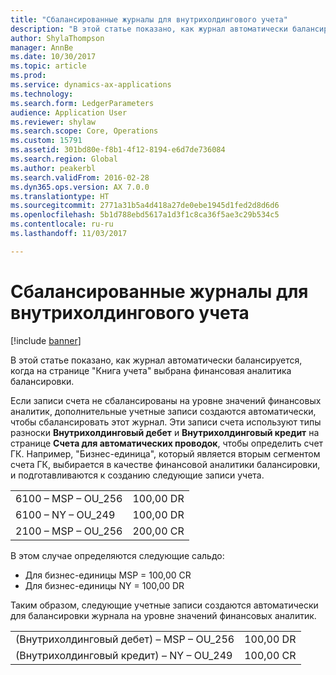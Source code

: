 ```yaml
---
title: "Сбалансированные журналы для внутрихолдингового учета"
description: "В этой статье показано, как журнал автоматически балансируется, когда на странице \"Книга учета\" выбрана финансовая аналитика балансировки."
author: ShylaThompson
manager: AnnBe
ms.date: 10/30/2017
ms.topic: article
ms.prod: 
ms.service: dynamics-ax-applications
ms.technology: 
ms.search.form: LedgerParameters
audience: Application User
ms.reviewer: shylaw
ms.search.scope: Core, Operations
ms.custom: 15791
ms.assetid: 301bd80e-f8b1-4f12-8194-e6d7de736084
ms.search.region: Global
ms.author: peakerbl
ms.search.validFrom: 2016-02-28
ms.dyn365.ops.version: AX 7.0.0
ms.translationtype: HT
ms.sourcegitcommit: 2771a31b5a4d418a27de0ebe1945d1fed2d8d6d6
ms.openlocfilehash: 5b1d788ebd5617a1d3f1c8ca36f5ae3c29b534c5
ms.contentlocale: ru-ru
ms.lasthandoff: 11/03/2017

---
```


# <a name="balanced-journals-for-interunit-accounting"></a>Сбалансированные журналы для внутрихолдингового учета

[!include [banner](../includes/banner.md)]

В этой статье показано, как журнал автоматически балансируется, когда на странице "Книга учета" выбрана финансовая аналитика балансировки. 

Если записи счета не сбалансированы на уровне значений финансовых аналитик, дополнительные учетные записи создаются автоматически, чтобы сбалансировать этот журнал. Эти записи счета используют типы разноски **Внутрихолдинговый дебет** и **Внутрихолдинговый кредит** на странице **Счета для автоматических проводок**, чтобы определить счет ГК. Например, "Бизнес-единица", который является вторым сегментом счета ГК, выбирается в качестве финансовой аналитики балансировки, и подготавливаются к созданию следующие записи учета.

|                      |           |
|----------------------|-----------|
| 6100 – MSP – OU\_256 | 100,00 DR |
| 6100 – NY – OU\_249  | 100,00 DR |
| 2100 – MSP – OU\_256 | 200,00 CR |

В этом случае определяются следующие сальдо:

-   Для бизнес-единицы MSP = 100,00 CR
-   Для бизнес-единицы NY = 100,00 DR

Таким образом, следующие учетные записи создаются автоматически для балансировки журнала на уровне значений финансовых аналитик.

|                                   |           |
|-----------------------------------|-----------|
| (Внутрихолдинговый дебет) – MSP – OU\_256 | 100,00 DR |
| (Внутрихолдинговый кредит) – NY – OU\_249 | 100,00 CR |






